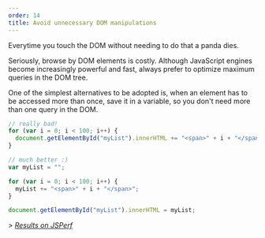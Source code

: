 ```yaml
---
order: 14
title: Avoid unnecessary DOM manipulations
---
```


Everytime you touch the DOM without needing to do that a panda dies.

Seriously, browse by DOM elements is costly. Although JavaScript engines become increasingly powerful and fast, always prefer to optimize maximum queries in the DOM tree.

One of the simplest alternatives to be adopted is, when an element has to be accessed more than once, save it in a variable, so you don't need more than one query in the DOM.

```js
// really bad!
for (var i = 0; i < 100; i++) {
  document.getElementById("myList").innerHTML += "<span>" + i + "</span>";
}
```

```js
// much better :)
var myList = "";

for (var i = 0; i < 100; i++) {
  myList += "<span>" + i + "</span>";
}

document.getElementById("myList").innerHTML = myList;
```

*> [Results on JSPerf](http://jsperf.com/browser-diet-dom-manipulation/5)*
